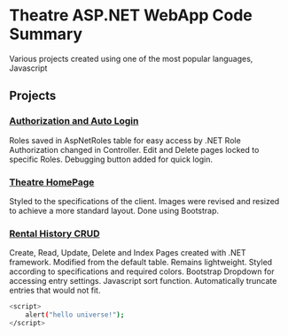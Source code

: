 # Theatre ASP.NET WebApp Code Summary

Various projects created using one of the most popular languages, Javascript

## Projects

### [Authorization and Auto Login](https://github.com/MrSchaffner/)

Roles saved in AspNetRoles table for easy access by .NET
Role Authorization changed in Controller.
Edit and Delete pages locked to specific Roles.
Debugging button added for quick login.

### [Theatre HomePage](https://github.com/MrSchaffner/)

Styled to the specifications of the client. Images were revised and resized to achieve a more standard layout.
Done using Bootstrap.

### [Rental History CRUD](https://github.com/MrSchaffner/)

Create, Read, Update, Delete and Index Pages created with .NET framework. 
Modified from the default table. Remains lightweight.
Styled according to specifications and required colors.
Bootstrap Dropdown for accessing entry settings.
Javascript sort function.
Automatically truncate entries that would not fit.

```bash
<script>
    alert("hello universe!");
</script>
```